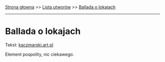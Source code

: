 [Strona głowna](../index.md) >> [Lista utworów](../list.md) >> [Ballada o lokajach](48.md)

---

# Ballada o lokajach

Tekst: [kaczmarski.art.pl](https://www.kaczmarski.art.pl/tworczosc/wiersze/ballada-o-lokajach/)

Element pospolity, nic ciekawego.